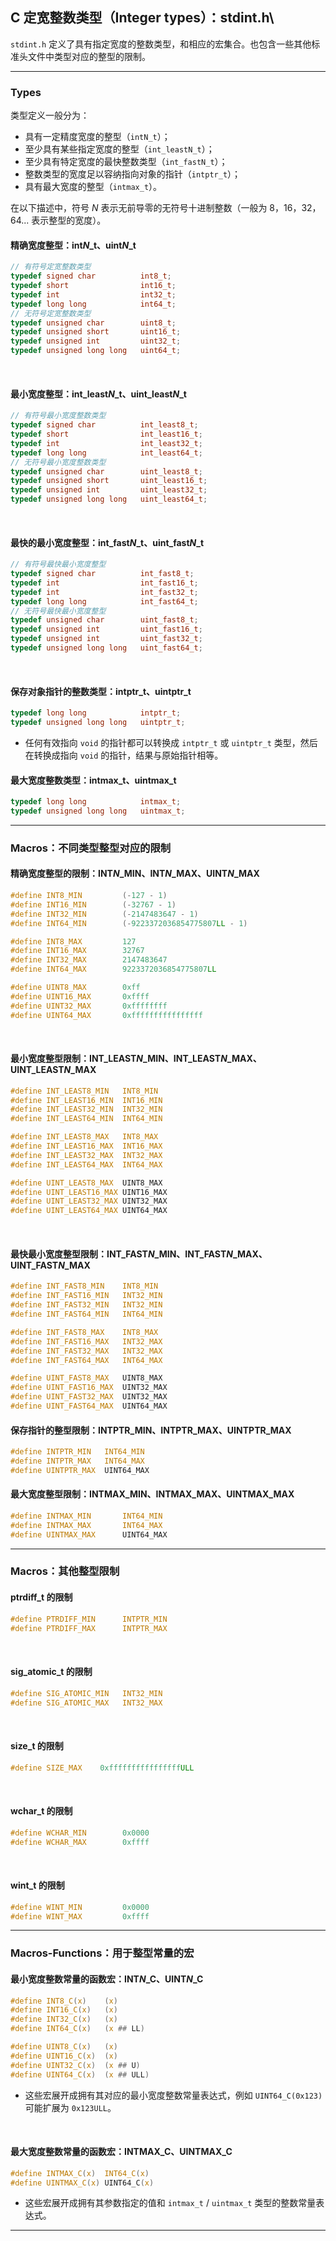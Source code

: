 ## C 定宽整数类型（Integer types）：stdint.h\

`stdint.h` 定义了具有指定宽度的整数类型，和相应的宏集合。也包含一些其他标准头文件中类型对应的整型的限制。

---
### Types

类型定义一般分为：
  - 具有一定精度宽度的整型（`intN_t`）；
  - 至少具有某些指定宽度的整型（`int_leastN_t`）；
  - 至少具有特定宽度的最快整数类型（`int_fastN_t`）；
  - 整数类型的宽度足以容纳指向对象的指针（`intptr_t`）；
  - 具有最大宽度的整型（`intmax_t`）。

在以下描述中，符号 $N$ 表示无前导零的无符号十进制整数（一般为 8，16，32，64... 表示整型的宽度）。

#### 精确宽度整型：int$N$_t、uint$N$_t

```c
// 有符号定宽整数类型
typedef signed char          int8_t;
typedef short                int16_t;
typedef int                  int32_t;
typedef long long            int64_t;
// 无符号定宽整数类型  
typedef unsigned char        uint8_t;
typedef unsigned short       uint16_t;
typedef unsigned int         uint32_t;
typedef unsigned long long   uint64_t; 
```

<br>

#### 最小宽度整型：int_least$N$_t、uint_least$N$_t

```c
// 有符号最小宽度整数类型
typedef signed char          int_least8_t;
typedef short                int_least16_t;
typedef int                  int_least32_t;
typedef long long            int_least64_t;
// 无符号最小宽度整数类型
typedef unsigned char        uint_least8_t;
typedef unsigned short       uint_least16_t;
typedef unsigned int         uint_least32_t;
typedef unsigned long long   uint_least64_t;
```

<br>

#### 最快的最小宽度整型：int_fast$N$_t、uint_fast$N$_t

```c
// 有符号最快最小宽度整型
typedef signed char          int_fast8_t;
typedef int                  int_fast16_t;
typedef int                  int_fast32_t;
typedef long long            int_fast64_t;
// 无符号最快最小宽度整型
typedef unsigned char        uint_fast8_t;
typedef unsigned int         uint_fast16_t;
typedef unsigned int         uint_fast32_t;
typedef unsigned long long   uint_fast64_t;
```

<br> 

#### 保存对象指针的整数类型：intptr_t、uintptr_t

```c
typedef long long            intptr_t;
typedef unsigned long long   uintptr_t;
```

- 任何有效指向 `void` 的指针都可以转换成 `intptr_t` 或 `uintptr_t` 类型，然后在转换成指向 `void` 的指针，结果与原始指针相等。

#### 最大宽度整数类型：intmax_t、uintmax_t

```c
typedef long long            intmax_t;
typedef unsigned long long   uintmax_t;
```

---
### Macros：不同类型整型对应的限制

#### 精确宽度整型的限制：INT$N$_MIN、INT$N$_MAX、UINT$N$_MAX

```c
#define INT8_MIN         (-127 - 1)
#define INT16_MIN        (-32767 - 1)
#define INT32_MIN        (-2147483647 - 1)
#define INT64_MIN        (-9223372036854775807LL - 1)

#define INT8_MAX         127
#define INT16_MAX        32767
#define INT32_MAX        2147483647
#define INT64_MAX        9223372036854775807LL

#define UINT8_MAX        0xff
#define UINT16_MAX       0xffff
#define UINT32_MAX       0xffffffff
#define UINT64_MAX       0xffffffffffffffff
```

<br>

#### 最小宽度整型限制：INT_LEAST$N$_MIN、INT_LEAST$N$_MAX、UINT_LEAST$N$_MAX

```c
#define INT_LEAST8_MIN   INT8_MIN
#define INT_LEAST16_MIN  INT16_MIN
#define INT_LEAST32_MIN  INT32_MIN
#define INT_LEAST64_MIN  INT64_MIN

#define INT_LEAST8_MAX   INT8_MAX
#define INT_LEAST16_MAX  INT16_MAX
#define INT_LEAST32_MAX  INT32_MAX
#define INT_LEAST64_MAX  INT64_MAX

#define UINT_LEAST8_MAX  UINT8_MAX
#define UINT_LEAST16_MAX UINT16_MAX
#define UINT_LEAST32_MAX UINT32_MAX
#define UINT_LEAST64_MAX UINT64_MAX
```

<br>

#### 最快最小宽度整型限制：INT_FAST$N$_MIN、INT_FAST$N$_MAX、UINT_FAST$N$_MAX

```c
#define INT_FAST8_MIN    INT8_MIN
#define INT_FAST16_MIN   INT32_MIN
#define INT_FAST32_MIN   INT32_MIN
#define INT_FAST64_MIN   INT64_MIN

#define INT_FAST8_MAX    INT8_MAX
#define INT_FAST16_MAX   INT32_MAX
#define INT_FAST32_MAX   INT32_MAX
#define INT_FAST64_MAX   INT64_MAX

#define UINT_FAST8_MAX   UINT8_MAX
#define UINT_FAST16_MAX  UINT32_MAX
#define UINT_FAST32_MAX  UINT32_MAX
#define UINT_FAST64_MAX  UINT64_MAX
```

#### 保存指针的整型限制：INTPTR_MIN、INTPTR_MAX、UINTPTR_MAX

```c
#define INTPTR_MIN   INT64_MIN
#define INTPTR_MAX   INT64_MAX
#define UINTPTR_MAX  UINT64_MAX
```

#### 最大宽度整型限制：INTMAX_MIN、INTMAX_MAX、UINTMAX_MAX

```c
#define INTMAX_MIN       INT64_MIN
#define INTMAX_MAX       INT64_MAX
#define UINTMAX_MAX      UINT64_MAX
```

---
### Macros：其他整型限制

#### ptrdiff_t 的限制

```c
#define PTRDIFF_MIN      INTPTR_MIN
#define PTRDIFF_MAX      INTPTR_MAX
```

<br>

#### sig_atomic_t 的限制

```c
#define SIG_ATOMIC_MIN   INT32_MIN
#define SIG_ATOMIC_MAX   INT32_MAX
```

<br>

#### size_t 的限制

```c
#define SIZE_MAX    0xffffffffffffffffULL
```

<br>

#### wchar_t 的限制

```c
#define WCHAR_MIN        0x0000
#define WCHAR_MAX        0xffff
```

<br>

#### wint_t 的限制

```c
#define WINT_MIN         0x0000
#define WINT_MAX         0xffff
```

---
### Macros-Functions：用于整型常量的宏

#### 最小宽度整数常量的函数宏：INT*N*_C、UINT*N*_C

```c
#define INT8_C(x)    (x)
#define INT16_C(x)   (x)
#define INT32_C(x)   (x)
#define INT64_C(x)   (x ## LL)

#define UINT8_C(x)   (x)
#define UINT16_C(x)  (x)
#define UINT32_C(x)  (x ## U)
#define UINT64_C(x)  (x ## ULL)
```

- 这些宏展开成拥有其对应的最小宽度整数常量表达式，例如 `UINT64_C(0x123)` 可能扩展为 `0x123ULL`。

<br>

#### 最大宽度整数常量的函数宏：INTMAX_C、UINTMAX_C

```c
#define INTMAX_C(x)  INT64_C(x)
#define UINTMAX_C(x) UINT64_C(x)
```

- 这些宏展开成拥有其参数指定的值和 `intmax_t` / `uintmax_t` 类型的整数常量表达式。

---
